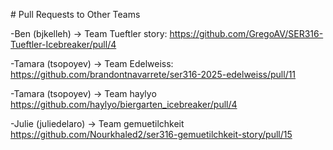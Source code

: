 \# Pull Requests to Other Teams

-Ben (bjkelleh) -> Team Tueftler story: https://github.com/GregoAV/SER316-Tueftler-Icebreaker/pull/4

-Tamara (tsopoyev) -> Team Edelweiss: https://github.com/brandontnavarrete/ser316-2025-edelweiss/pull/11

-Tamara (tsopoyev) -> Team haylyo https://github.com/haylyo/biergarten_icebreaker/pull/4

-Julie (juliedelaro) -> Team gemuetilchkeit https://github.com/Nourkhaled2/ser316-gemuetilchkeit-story/pull/15
